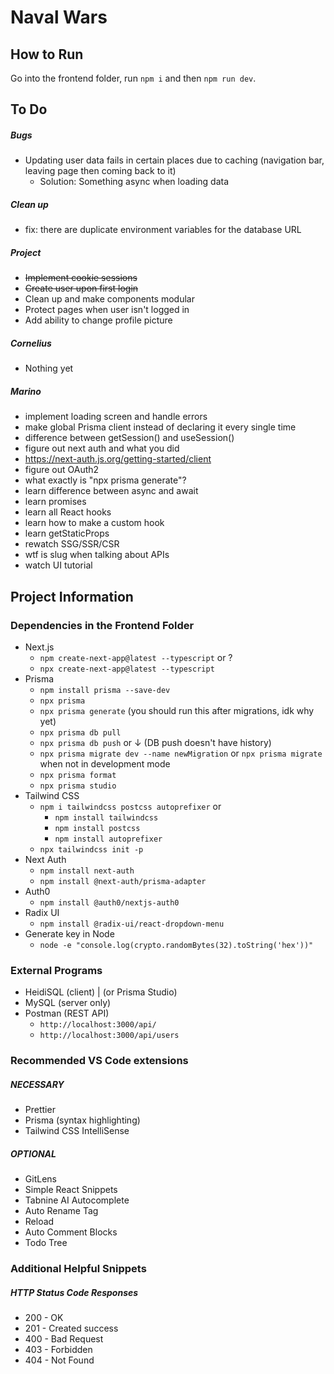 # Naval Wars

## How to Run

Go into the frontend folder, run `npm i` and then `npm run dev`.

## To Do

##### Bugs

- Updating user data fails in certain places due to caching (navigation bar, leaving page then coming back to it)
  - Solution: Something async when loading data

##### Clean up

- fix: there are duplicate environment variables for the database URL

##### Project

- ~~Implement cookie sessions~~
- ~~Create user upon first login~~
- Clean up and make components modular
- Protect pages when user isn't logged in
- Add ability to change profile picture

##### Cornelius

- Nothing yet

##### Marino

- implement loading screen and handle errors
- make global Prisma client instead of declaring it every single time
- difference between getSession() and useSession()
- figure out next auth and what you did
- https://next-auth.js.org/getting-started/client
- figure out OAuth2
- what exactly is "npx prisma generate"?
- learn difference between async and await
- learn promises
- learn all React hooks
- learn how to make a custom hook
- learn getStaticProps
- rewatch SSG/SSR/CSR
- wtf is slug when talking about APIs
- watch UI tutorial

## Project Information

### Dependencies in the Frontend Folder

- Next.js
  - `npm create-next-app@latest --typescript` or ?
  - `npx create-next-app@latest --typescript`
- Prisma
  - `npm install prisma --save-dev`
  - `npx prisma`
  - `npx prisma generate` (you should run this after migrations, idk why yet)
  - `npx prisma db pull`
  - `npx prisma db push` or ↓ (DB push doesn't have history)
  - `npx prisma migrate dev --name newMigration` or `npx prisma migrate` when not in development mode
  - `npx prisma format`
  - `npx prisma studio`
- Tailwind CSS
  - `npm i tailwindcss postcss autoprefixer` or
    - `npm install tailwindcss`
    - `npm install postcss`
    - `npm install autoprefixer`
  - `npx tailwindcss init -p`
- Next Auth
  - `npm install next-auth`
  - `npm install @next-auth/prisma-adapter`
- Auth0
  - `npm install @auth0/nextjs-auth0`
- Radix UI
  - `npm install @radix-ui/react-dropdown-menu`
- Generate key in Node
  - `node -e "console.log(crypto.randomBytes(32).toString('hex'))"`

### External Programs

- HeidiSQL (client) | (or Prisma Studio)
- MySQL (server only)
- Postman (REST API)
  - `http://localhost:3000/api/`
  - `http://localhost:3000/api/users`

### Recommended VS Code extensions

##### NECESSARY

- Prettier
- Prisma (syntax highlighting)
- Tailwind CSS IntelliSense

##### OPTIONAL

- GitLens
- Simple React Snippets
- Tabnine AI Autocomplete
- Auto Rename Tag
- Reload
- Auto Comment Blocks
- Todo Tree

### Additional Helpful Snippets

##### HTTP Status Code Responses

- 200 - OK
- 201 - Created success
- 400 - Bad Request
- 403 - Forbidden
- 404 - Not Found
